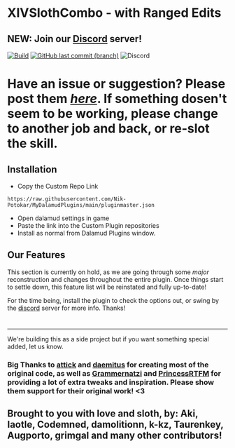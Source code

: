# XIVSlothCombo - with Ranged Edits
## NEW: Join our [Discord](https://discord.gg/xT7zyjzjtY) server!

[![Build](https://img.shields.io/github/workflow/status/Nik-Potokar/XIVSlothCombo/Build?style=for-the-badge)](https://github.com/Nik-Potokar/XIVSlothCombo/actions/workflows/build.yml)
[![GitHub last commit (branch)](https://img.shields.io/github/last-commit/Nik-Potokar/XIVSlothCombo/main?style=for-the-badge)](https://github.com/Nik-Potokar/XIVSlothCombo/commits/main)
![Discord](https://img.shields.io/discord/957680331056615506?color=5865F2&label=Discord&logo=Discord&logoColor=ffffff&style=for-the-badge)

# Have an issue or suggestion? Please post them *[here](https://github.com/Nik-Potokar/XIVSlothCombo/issues)*. If something dosen't seem to be working, please change to another job and back, or re-slot the skill.


## Installation
* Copy the Custom Repo Link

`https://raw.githubusercontent.com/Nik-Potokar/MyDalamudPlugins/main/pluginmaster.json`
* Open dalamud settings in game
* Paste the link into the Custom Plugin repositories
* Install as normal from Dalamud Plugins window.

## Our Features
This section is currently on hold, as we are going through some *major* reconstruction and changes throughout the entire plugin.
Once things start to settle down, this feature list will be reinstated and fully up-to-date!

For the time being, install the plugin to check the options out, or swing by the [discord](https://discord.gg/xT7zyjzjtY) server for more info.
Thanks!
#
_________________________________________________________________________________________________________________________________________________________________________________

We're building this as a side project but if you want something special added, let us know.

### Big Thanks to [attick](https://github.com/attickdoor) and [daemitus](https://github.com/daemitus) for creating most of the original code, as well as [Grammernatzi](https://github.com/Grammernatzi) and [PrincessRTFM](https://github.com/PrincessRTFM) for providing a lot of extra tweaks and inspiration. Please show them support for their original work! <3 

## Brought to you with love and sloth, by:<b> Aki, Iaotle, Codemned, damolitionn, k-kz, Taurenkey, Augporto, grimgal and many other contributors!
